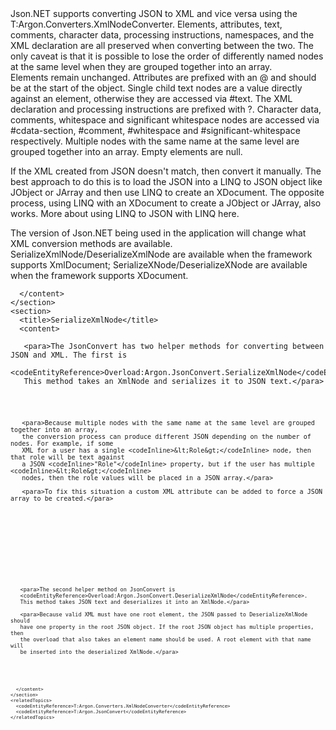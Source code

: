 <?xml version="1.0" encoding="utf-8"?>
<topic id="ConvertingJSONandXML" revisionNumber="1">
  <developerConceptualDocument xmlns="http://ddue.schemas.microsoft.com/authoring/2003/5" xmlns:xlink="http://www.w3.org/1999/xlink">
    <introduction>
      <para>Json.NET supports converting JSON to XML and vice versa using the
      <codeEntityReference>T:Argon.Converters.XmlNodeConverter</codeEntityReference>.</para>
      <para>Elements, attributes, text, comments, character data, processing instructions,
      namespaces, and the XML declaration are all preserved when converting between the two. The
      only caveat is that it is possible to lose the order of differently named nodes at the
      same level when they are grouped together into an array.</para>
    </introduction>
    <section>
      <title>Conversion Rules</title>
      <content>
   
<list class="bullet">
  <listItem><para>Elements remain unchanged.</para></listItem>
  <listItem><para>Attributes are prefixed with an @ and should be at the start of the object.</para></listItem>
  <listItem><para>Single child text nodes are a value directly against an element, otherwise they are accessed via #text.</para></listItem>
  <listItem><para>The XML declaration and processing instructions are prefixed with ?.</para></listItem>
  <listItem><para>Character data, comments, whitespace and significant whitespace nodes are accessed via
  #cdata-section, #comment, #whitespace and #significant-whitespace respectively.</para></listItem>
  <listItem><para>Multiple nodes with the same name at the same level are grouped together into an array.</para></listItem>
  <listItem><para>Empty elements are null.</para></listItem>
</list>

<para>If the XML created from JSON doesn't match, then convert it manually.
The best approach to do this is to load the JSON into a LINQ to JSON object like JObject or JArray and then use LINQ to create
an XDocument. The opposite process, using LINQ with an XDocument to create a JObject or JArray, also works.
More about using LINQ to JSON with LINQ <link xlink:href="QueryingLINQtoJSON">here</link>.</para>

<alert class="note">
  <para>The version of Json.NET being used in the application will change what XML conversion methods are available.
  SerializeXmlNode/DeserializeXmlNode are available when the framework supports XmlDocument;
  SerializeXNode/DeserializeXNode are available when the framework supports XDocument.</para>
</alert>

      </content>
    </section>
    <section>
      <title>SerializeXmlNode</title>
      <content>
   
       <para>The JsonConvert has two helper methods for converting between JSON and XML. The first is
       <codeEntityReference>Overload:Argon.JsonConvert.SerializeXmlNode</codeEntityReference>.
       This method takes an XmlNode and serializes it to JSON text.</para>

<code lang="cs" source="..\Src\Tests\Documentation\ConvertingJsonAndXmlTests.cs" region="SerializeXmlNode" title="Converting XML to JSON with SerializeXmlNode" />

       <para>Because multiple nodes with the same name at the same level are grouped together into an array,
       the conversion process can produce different JSON depending on the number of nodes. For example, if some
       XML for a user has a single <codeInline>&lt;Role&gt;</codeInline> node, then that role will be text against
       a JSON <codeInline>"Role"</codeInline> property, but if the user has multiple <codeInline>&lt;Role&gt;</codeInline>
       nodes, then the role values will be placed in a JSON array.</para>
       
       <para>To fix this situation a custom XML attribute can be added to force a JSON array to be created.</para>

<code lang="cs" source="..\Src\Tests\Documentation\ConvertingJsonAndXmlTests.cs" region="ForceJsonArray" title="Attribute to Force a JSON Array" />
    </content>
    </section>
    <section>
      <title>DeserializeXmlNode</title>
      <content>
   
       <para>The second helper method on JsonConvert is
       <codeEntityReference>Overload:Argon.JsonConvert.DeserializeXmlNode</codeEntityReference>.
       This method takes JSON text and deserializes it into an XmlNode.</para>
   
       <para>Because valid XML must have one root element, the JSON passed to DeserializeXmlNode should
       have one property in the root JSON object. If the root JSON object has multiple properties, then
       the overload that also takes an element name should be used. A root element with that name will
       be inserted into the deserialized XmlNode.</para>

<code lang="cs" source="..\Src\Tests\Documentation\ConvertingJsonAndXmlTests.cs" region="DeserializeXmlNode" title="Converting JSON to XML with DeserializeXmlNode" />

      </content>
    </section>
    <relatedTopics>
      <codeEntityReference>T:Argon.Converters.XmlNodeConverter</codeEntityReference>
      <codeEntityReference>T:Argon.JsonConvert</codeEntityReference>
    </relatedTopics>
  </developerConceptualDocument>
</topic>
